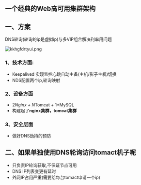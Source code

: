 ## 一个经典的Web高可用集群架构

## 一、方案

DNS轮询(轮询的ip是虚拟ip)与多VIP组合解决利率用问题

![kkhgfdrtyui.png](https://pic.imgdb.cn/item/61de6b5f2ab3f51d91483dd9.png)

### 1、技术方面:
* Keepalived 实现监控心跳自动主备(主机/影子主机)切换
* NDS配置两个ip,轮询映射

### 2、设备方面
* 2*Nginx + N*Tomcat + 1*MySQL
* 构建起了**nginx集群，tomcat集群**

### 3、安全层面
* 做好DNS劫持的预防

## 二、如果单独使用DNS轮询访问tomact机子呢
* 只负责IP轮询获取,不保证节点可用
* DNS IP列表变更有延时
* 外网IP占用严重(需要给每台tomact申请一个ip)